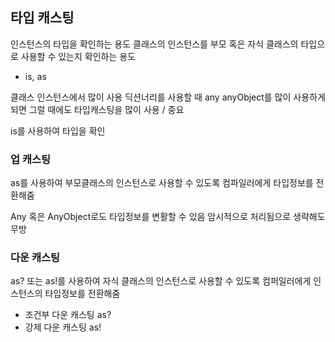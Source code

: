 ## 타입 캐스팅
인스턴스의 타입을 확인하는 용도
클래스의 인스턴스를 부모 혹은 자식 클래스의 타입으로 사용할 수 있는지 확인하는 용도
- is, as

클래스 인스턴스에서 많이 사용
딕션너리를 사용할 때 any anyObject를 많이 사용하게 되면 그럴 때에도 타입캐스팅을 많이 사용 / 중요

is를 사용하여 타입을 확인

### 업 캐스팅
as를 사용하여 부모클래스의 인스턴스로 사용할 수 있도록 컴파일러에게 타입정보를 전환해줌

Any 혹은 AnyObject로도 타입정보를 변활할 수 있음
암시적으로 처리됨으로 생략해도 무방

### 다운 캐스팅
as? 또는 as!를 사용하여 자식 클래스의 인스턴스로 사용할 수 있도록 컴퍼일러에게 인스턴스의 타입정보를 전환해줌
- 조건부 다운 캐스팅 as?
- 강제 다운 캐스팅 as!